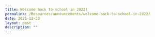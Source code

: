 ```yaml
---
title: Welcome back to school in 2022!
permalink: /Resources/announcements/welcome-back-to-school-in-2022/
date: 2021-12-30
layout: post
description: ""
---
```

